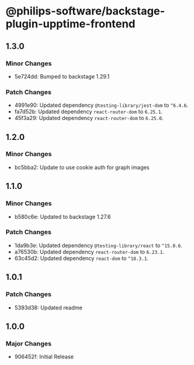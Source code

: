 # @philips-software/backstage-plugin-upptime-frontend

## 1.3.0

### Minor Changes

- 5e724dd: Bumped to backstage 1.29.1

### Patch Changes

- 4991e90: Updated dependency `@testing-library/jest-dom` to `^6.4.6`.
- fa7d52b: Updated dependency `react-router-dom` to `6.25.1`.
- 45f3a29: Updated dependency `react-router-dom` to `6.25.0`.

## 1.2.0

### Minor Changes

- bc5bba2: Update to use cookie auth for graph images

## 1.1.0

### Minor Changes

- b580c6e: Updated to backstage 1.27.6

### Patch Changes

- 1da9b3e: Updated dependency `@testing-library/react` to `^15.0.6`.
- a76530b: Updated dependency `react-router-dom` to `6.23.1`.
- 63c45d2: Updated dependency `react-dom` to `^18.3.1`.

## 1.0.1

### Patch Changes

- 5393d38: Updated readme

## 1.0.0

### Major Changes

- 906452f: Initial Release
